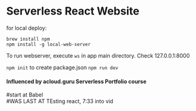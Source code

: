 # Serverless React Website

for local deploy:
```
brew install npm
npm install -g local-web-server
```

To run webserver, execute `ws` in app main directory.
Check 127.0.0.1:8000

`npm init` to create package.json
`npm run dev`
#### Influenced by acloud.guru Serverless Portfolio course

#start at Babel  
#WAS LAST AT TEsting react, 7:33 into vid
